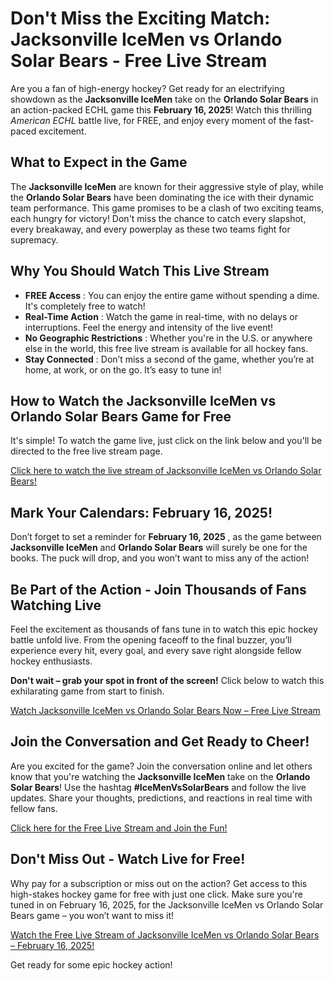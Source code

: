 # Don't Miss the Exciting Match: Jacksonville IceMen vs Orlando Solar Bears - Free Live Stream

Are you a fan of high-energy hockey? Get ready for an electrifying showdown as the **Jacksonville IceMen** take on the **Orlando Solar Bears** in an action-packed ECHL game this **February 16, 2025**! Watch this thrilling _American ECHL_ battle live, for FREE, and enjoy every moment of the fast-paced excitement.

## What to Expect in the Game

The **Jacksonville IceMen** are known for their aggressive style of play, while the **Orlando Solar Bears** have been dominating the ice with their dynamic team performance. This game promises to be a clash of two exciting teams, each hungry for victory! Don't miss the chance to catch every slapshot, every breakaway, and every powerplay as these two teams fight for supremacy.

## Why You Should Watch This Live Stream

- **FREE Access** : You can enjoy the entire game without spending a dime. It's completely free to watch!
- **Real-Time Action** : Watch the game in real-time, with no delays or interruptions. Feel the energy and intensity of the live event!
- **No Geographic Restrictions** : Whether you're in the U.S. or anywhere else in the world, this free live stream is available for all hockey fans.
- **Stay Connected** : Don’t miss a second of the game, whether you’re at home, at work, or on the go. It’s easy to tune in!

## How to Watch the Jacksonville IceMen vs Orlando Solar Bears Game for Free

It's simple! To watch the game live, just click on the link below and you'll be directed to the free live stream page.

[Click here to watch the live stream of Jacksonville IceMen vs Orlando Solar Bears!](https://tinyurl.com/livestreamfreeo?st=Jacksonville+IceMen+vs+Orlando+Solar+Bea&si=ghc)

## Mark Your Calendars: February 16, 2025!

Don’t forget to set a reminder for **February 16, 2025** , as the game between **Jacksonville IceMen** and **Orlando Solar Bears** will surely be one for the books. The puck will drop, and you won’t want to miss any of the action!

## Be Part of the Action - Join Thousands of Fans Watching Live

Feel the excitement as thousands of fans tune in to watch this epic hockey battle unfold live. From the opening faceoff to the final buzzer, you’ll experience every hit, every goal, and every save right alongside fellow hockey enthusiasts.

**Don't wait – grab your spot in front of the screen!** Click below to watch this exhilarating game from start to finish.

[Watch Jacksonville IceMen vs Orlando Solar Bears Now – Free Live Stream](https://tinyurl.com/livestreamfreeo?st=Jacksonville+IceMen+vs+Orlando+Solar+Bea&si=ghc)

## Join the Conversation and Get Ready to Cheer!

Are you excited for the game? Join the conversation online and let others know that you're watching the **Jacksonville IceMen** take on the **Orlando Solar Bears**! Use the hashtag **#IceMenVsSolarBears** and follow the live updates. Share your thoughts, predictions, and reactions in real time with fellow fans.

[Click here for the Free Live Stream and Join the Fun!](https://tinyurl.com/livestreamfreeo?st=Jacksonville+IceMen+vs+Orlando+Solar+Bea&si=ghc)

## Don't Miss Out - Watch Live for Free!

Why pay for a subscription or miss out on the action? Get access to this high-stakes hockey game for free with just one click. Make sure you're tuned in on February 16, 2025, for the Jacksonville IceMen vs Orlando Solar Bears game – you won’t want to miss it!

[Watch the Free Live Stream of Jacksonville IceMen vs Orlando Solar Bears – February 16, 2025!](https://tinyurl.com/livestreamfreeo?st=Jacksonville+IceMen+vs+Orlando+Solar+Bea&si=ghc)

Get ready for some epic hockey action!
